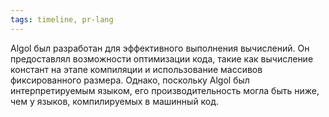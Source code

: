 ```yaml
---
tags: timeline, pr-lang
--- 
```


<span 
	  class='ob-timelines-interpretation' 
	  data-date='1958-08-10' 
	  data-event_title='Algol' 
	  data-class='pr-lang' 
	  data-interpretation_number='2'
	  data-title='Производительность'
	  > 
</span>

Algol был разработан для эффективного выполнения вычислений. Он предоставлял возможности оптимизации кода, такие как вычисление констант на этапе компиляции и использование массивов фиксированного размера. Однако, поскольку Algol был интерпретируемым языком, его производительность могла быть ниже, чем у языков, компилируемых в машинный код.


